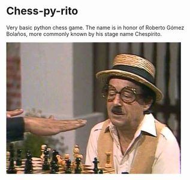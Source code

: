 # Chess-py-rito
Very basic python chess game. The name is in honor of Roberto Gómez Bolaños, more commonly known by his stage name Chespirito.

![Chespirito](chespirito.png)
